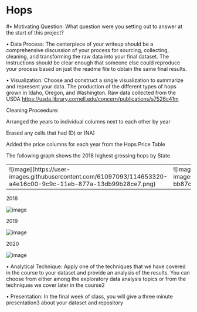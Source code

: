 # Hops
#• Motivating Question: 
What question were you setting out to answer at the start of this project?

• Data Process: The centerpiece of your writeup should be a comprehensive discussion of your
process for sourcing, collecting, cleaning, and transforming the raw data into your final dataset. The
instructions should be clear enough that someone else could reproduce your process based on just the
readme file to obtain the same final results.

• Visualization: Choose and construct a single visualization to summarize and represent your data.
The production of the different types of hops grown in Idaho, Oregon, and Washington. 
 Raw data collected from the USDA https://usda.library.cornell.edu/concern/publications/s7526c41m

Cleaning Proceedure:

Arranged the years to individual columns next to each other by year

Erased any cells that had (D) or (NA)

Added the price columns for each year from the Hops Price Table

The following graph shows the 2018 highest grossing hops by State



<table>
  <tr>
 <td>![image](https://user-images.githubusercontent.com/61097093/114653320-a4e16c00-9c9c-11eb-877a-13db99b28ce7.png) </td>
 <td>![image](https://user-images.githubusercontent.com/61097093/114653362-bb87c300-9c9c-11eb-9c08-59d832beb0bf.png) </td>
 <td>![image](https://user-images.githubusercontent.com/61097093/114653388-cb070c00-9c9c-11eb-9396-ff41e2ca8731.png) </td>
  </tr>
 </table>
 
 2018
 
![image](https://user-images.githubusercontent.com/61097093/114653340-aca11080-9c9c-11eb-88a1-2a1004e1cbf5.png)

2019

![image](https://user-images.githubusercontent.com/61097093/114653372-c2163a80-9c9c-11eb-8534-89d6c03be63a.png)

2020

![image](https://user-images.githubusercontent.com/61097093/114653397-cfcbc000-9c9c-11eb-8bdd-0643133f9868.png)



• Analytical Technique: Apply one of the techniques that we have covered in the course to your
dataset and provide an analysis of the results. You can choose from either among the exploratory data
analysis topics or from the techniques we cover later in the course2

• Presentation: In the final week of class, you will give a three minute presentation3 about your
dataset and repository


